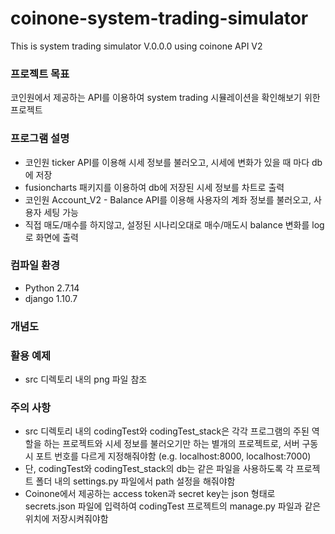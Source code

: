 # coinone-system-trading-simulator
This is system trading simulator V.0.0.0 using coinone API V2

### 프로젝트 목표
코인원에서 제공하는 API를 이용하여 system trading 시뮬레이션을 확인해보기 위한 프로젝트

### 프로그램 설명
- 코인원 ticker API를 이용해 시세 정보를 불러오고, 시세에 변화가 있을 때 마다 db에 저장
- fusioncharts 패키지를 이용하여 db에 저장된 시세 정보를 차트로 출력
- 코인원 Account_V2 - Balance API를 이용해 사용자의 계좌 정보를 불러오고, 사용자 세팅 가능
- 직접 매도/매수를 하지않고, 설정된 시나리오대로 매수/매도시 balance 변화를 log로 화면에 출력

### 컴파일 환경
- Python 2.7.14
- django 1.10.7

### 개념도


### 활용 예제
- src 디렉토리 내의 png 파일 참조

### 주의 사항
- src 디렉토리 내의 codingTest와 codingTest_stack은 각각 프로그램의 주된 역할을 하는 프로젝트와 시세 정보를 불러오기만 하는 별개의 프로젝트로, 서버 구동시 포트 번호를 다르게 지정해줘야함 (e.g. localhost:8000, localhost:7000)
- 단, codingTest와 codingTest_stack의 db는 같은 파일을 사용하도록 각 프로젝트 폴더 내의 settings.py 파일에서 path 설정을 해줘야함
- Coinone에서 제공하는 access token과 secret key는 json 형태로 secrets.json 파일에 입력하여 codingTest 프로젝트의 manage.py 파일과 같은 위치에 저장시켜줘야함
